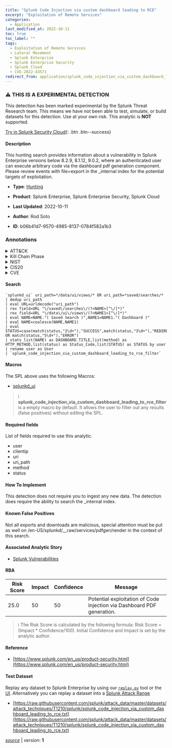 ```yaml
---
title: "Splunk Code Injection via custom dashboard leading to RCE"
excerpt: "Exploitation of Remote Services"
categories:
  - Application
last_modified_at: 2022-10-11
toc: true
toc_label: ""
tags:
  - Exploitation of Remote Services
  - Lateral Movement
  - Splunk Enterprise
  - Splunk Enterprise Security
  - Splunk Cloud
  - CVE-2022-43571
redirect_from: application/splunk_code_injection_via_custom_dashboard_leading_to_rce/
---
```


### :warning: THIS IS A EXPERIMENTAL DETECTION
This detection has been marked experimental by the Splunk Threat Research team. This means we have not been able to test, simulate, or build datasets for this detection. Use at your own risk. This analytic is **NOT** supported.


[Try in Splunk Security Cloud](https://www.splunk.com/en_us/cyber-security.html){: .btn .btn--success}

#### Description

This hunting search provides information about a vulnerability in Splunk Enterprise versions below 8.2.9, 8.1.12, 9.0.2, where an authenticated user can execute arbitrary code via the dashboard pdf generation component. Please review events with file=export in the _internal index for the potential targets of exploitation.

- **Type**: [Hunting](https://github.com/splunk/security_content/wiki/Detection-Analytic-Types)
- **Product**: Splunk Enterprise, Splunk Enterprise Security, Splunk Cloud

- **Last Updated**: 2022-10-11
- **Author**: Rod Soto
- **ID**: b06b41d7-9570-4985-8137-0784f582a1b3

### Annotations
<details>
  <summary>ATT&CK</summary>

<div markdown="1">

#### [ATT&CK](https://attack.mitre.org/)

| ID          | Technique   | Tactic         |
| ----------- | ----------- |--------------- |
| [T1210](https://attack.mitre.org/techniques/T1210/) | Exploitation of Remote Services | Lateral Movement |

</div>
</details>


<details>
  <summary>Kill Chain Phase</summary>

<div markdown="1">

* Exploitation


</div>
</details>


<details>
  <summary>NIST</summary>

<div markdown="1">

* DE.CM



</div>
</details>

<details>
  <summary>CIS20</summary>

<div markdown="1">

* CIS 3
* CIS 5
* CIS 16



</div>
</details>

<details>
  <summary>CVE</summary>

<div markdown="1">

| ID          | Summary | [CVSS](https://nvd.nist.gov/vuln-metrics/cvss) |
| ----------- | ----------- | -------------- |
| [CVE-2022-43571](https://nvd.nist.gov/vuln/detail/CVE-2022-43571) | In Splunk Enterprise versions below 8.2.9, 8.1.12, and 9.0.2, an authenticated user can execute arbitrary code through the dashboard PDF generation component. | None |



</div>
</details>


#### Search

```
`splunkd_ui` uri_path=*/data/ui/views/* OR uri_path=*saved/searches/* 
| dedup uri_path 
| eval URL=urldecode("uri_path")
| rex field=URL "\/saved\/searches\/(?<NAME>[^\/]*)" 
| rex field=URL "\/data\/ui\/views\/(?<NAME1>[^\/]*)" 
| eval NAME=NAME."( Saved Search )",NAME1=NAME1."( Dashboard )" 
| eval NAME=coalesce(NAME,NAME1) 
| eval STATUS=case(match(status,"2\d+"),"SUCCESS",match(status,"3\d+"),"REDIRECTION",match(status,"4\d+") OR match(status,"5\d+"),"ERROR") 
| stats list(NAME) as DASHBOARD_TITLE,list(method) as HTTP_METHOD,list(status) as Status_Code,list(STATUS) as STATUS by user 
| rename user as User 
| `splunk_code_injection_via_custom_dashboard_leading_to_rce_filter`
```

#### Macros
The SPL above uses the following Macros:
* [splunkd_ui](https://github.com/splunk/security_content/blob/develop/macros/splunkd_ui.yml)

> :information_source:
> **splunk_code_injection_via_custom_dashboard_leading_to_rce_filter** is a empty macro by default. It allows the user to filter out any results (false positives) without editing the SPL.



#### Required fields
List of fields required to use this analytic.
* user
* clientip
* uri
* uri_path
* method
* status



#### How To Implement
This detection does not require you to ingest any new data. The detection does require the ability to search the _internal index.
#### Known False Positives
Not all exports and downloads are malicious, special attention must be put as well on /en-US/splunkd/__raw/services/pdfgen/render in the context of this search.

#### Associated Analytic Story
* [Splunk Vulnerabilities](/stories/splunk_vulnerabilities)




#### RBA

| Risk Score  | Impact      | Confidence   | Message      |
| ----------- | ----------- |--------------|--------------|
| 25.0 | 50 | 50 | Potential exploitation of Code Injection via Dashboard PDF generation. |


> :information_source:
> The Risk Score is calculated by the following formula: Risk Score = (Impact * Confidence/100). Initial Confidence and Impact is set by the analytic author.


#### Reference

* [https://www.splunk.com/en_us/product-security.html](https://www.splunk.com/en_us/product-security.html)



#### Test Dataset
Replay any dataset to Splunk Enterprise by using our [`replay.py`](https://github.com/splunk/attack_data#using-replaypy) tool or the [UI](https://github.com/splunk/attack_data#using-ui).
Alternatively you can replay a dataset into a [Splunk Attack Range](https://github.com/splunk/attack_range#replay-dumps-into-attack-range-splunk-server)

* [https://raw.githubusercontent.com/splunk/attack_data/master/datasets/attack_techniques/T1210/splunk/splunk_code_injection_via_custom_dashboard_leading_to_rce.txt](https://raw.githubusercontent.com/splunk/attack_data/master/datasets/attack_techniques/T1210/splunk/splunk_code_injection_via_custom_dashboard_leading_to_rce.txt)



[*source*](https://github.com/splunk/security_content/tree/develop/detections/experimental/application/splunk_code_injection_via_custom_dashboard_leading_to_rce.yml) \| *version*: **1**